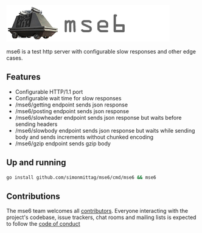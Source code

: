 ![](mse6.png)

mse6 is a test http server with configurable slow responses and other edge cases.

## Features
* Configurable HTTP/1.1 port
* Configurable wait time for slow responses
* /mse6/getting endpoint sends json response
* /mse6/posting endpoint sends json response
* /mse6/slowheader endpoint sends json response but waits before sending headers
* /mse6/slowbody endpoint sends json response but waits while sending body and sends increments without chunked encoding
* /mse6/gzip endpoint sends gzip body

## Up and running

```bash
go install github.com/simonmittag/mse6/cmd/mse6 && mse6
```

## Contributions
The mse6 team welcomes all [contributors](https://github.com/simonmittag/mse6/blob/master/CONTRIBUTING.md). Everyone interacting with the project's codebase, issue trackers, chat rooms and mailing lists
is expected to follow the [code of conduct](https://github.com/simonmittag/mse6/blob/master/CODE_OF_CONDUCT.md)
